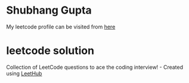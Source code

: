 # Shubhang Gupta
My leetcode profile can be visited from [here](https://leetcode.com/u/Shubhang_Gupta)

# leetcode solution
Collection of LeetCode questions to ace the coding interview! - Created using [LeetHub](https://github.com/minjungsung/leethub)

